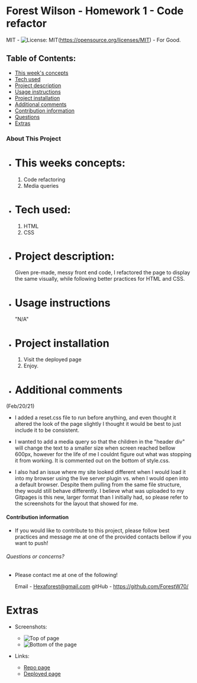 # Forest Wilson - Homework 1 - Code refactor
MIT - ![License: MIT](https://img.shields.io/badge/License-MIT-yellow.svg)(https://opensource.org/licenses/MIT) - For Good.
<!-- Original deployment date: February 20th, 2021 -->

## Table of Contents:
- [This week's concepts](#this-weeks-concepts)
- [Tech used](#tech-used)
- [Project description](#project-description)
- [Usage instructions](#usage-instructions)
- [Project installation](#project-installation)
- [Additional comments](#additional-comments)
- [Contribution information](#contribution-information)
- [Questions](#questions-or-concerns)
- [Extras](#extras)


### About This Project

* # This weeks concepts:
  1. Code refactoring
  2. Media queries

* # Tech used:
  1. HTML
  2. CSS

* # Project description:
  Given pre-made, messy front end code, I refactored the page to display the same visually, while following better practices for HTML and CSS.

* # Usage instructions
  "N/A"

* # Project installation
  1. Visit the deployed page
  2. Enjoy.
     
* # Additional comments
(Feb/20/21)
  - I added a reset.css file to run before anything, and even thought it altered the look of the page slightly I thought it would be best to just include it to be consistent.

  - I wanted to add a media query so that the children in the "header div" will change the text to a smaller size when screen reached bellow 600px, however for the life of me I couldnt figure out what was stopping it from working. It is commented out on the bottom of style.css.

  - I also had an issue where my site looked different when I would load it into my browser using the live server plugin vs. when I would open into a default browser. Despite them pulling from the same file structure, they would still behave differently. I believe what was uploaded to my Gitpages is this new, larger format than I initially had, so please refer to the screenshots for the layout that showed for me.


#### Contribution information 

- If you would like to contribute to this project, please follow best practices and message me at one of the provided contacts bellow if you want to push!


###### Questions or concerns? 
* Please contact me at one of the following!

  Email - Hexaforest@gmail.com
  gitHub - https://github.com/ForestW70/


# Extras

* Screenshots:
  - ![Top of page](./assets/images/application-screenshot-top)
  - ![Bottom of the page](.assets/images/application-screenshot-bottom)

* Links:
  - [Repo page](https://github.com/ForestW70/Week-1-Code-Refactor)
  - [Deployed page](https://forestw70.github.io/Week-1-Code-Refactor/)
